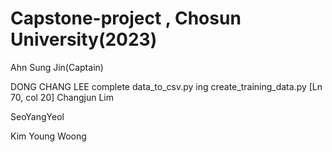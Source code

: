# Capstone-project , Chosun University(2023)
Ahn Sung Jin(Captain)

DONG CHANG LEE
    complete
        data_to_csv.py
    ing
        create_training_data.py
            [Ln 70, col 20]
Changjun Lim

SeoYangYeol

Kim Young Woong
